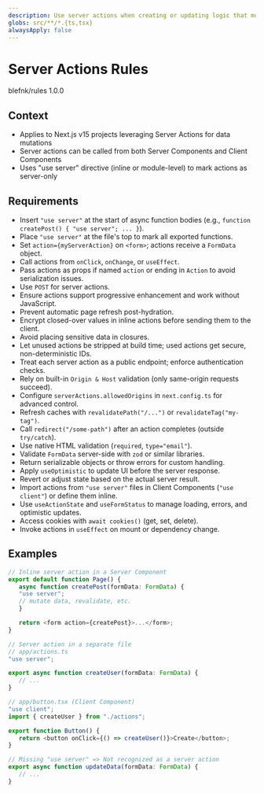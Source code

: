 ```yaml
---
description: Use server actions when creating or updating logic that mutates data in Next.js
globs: src/**/*.{ts,tsx}
alwaysApply: false
---
```


# Server Actions Rules

<author>blefnk/rules</author>
<version>1.0.0</version>

## Context

- Applies to Next.js v15 projects leveraging Server Actions for data mutations
- Server actions can be called from both Server Components and Client Components
- Uses "use server" directive (inline or module-level) to mark actions as server-only

## Requirements

- Insert `"use server"` at the start of async function bodies (e.g., `function createPost() { "use server"; ... }`).
- Place `"use server"` at the file's top to mark all exported functions.
- Set `action={myServerAction}` on `<form>`; actions receive a `FormData` object.
- Call actions from `onClick`, `onChange`, or `useEffect`.
- Pass actions as props if named `action` or ending in `Action` to avoid serialization issues.
- Use `POST` for server actions.
- Ensure actions support progressive enhancement and work without JavaScript.
- Prevent automatic page refresh post-hydration.
- Encrypt closed-over values in inline actions before sending them to the client.
- Avoid placing sensitive data in closures.
- Let unused actions be stripped at build time; used actions get secure, non-deterministic IDs.
- Treat each server action as a public endpoint; enforce authentication checks.
- Rely on built-in `Origin & Host` validation (only same-origin requests succeed).
- Configure `serverActions.allowedOrigins` in `next.config.ts` for advanced control.
- Refresh caches with `revalidatePath("/...")` or `revalidateTag("my-tag")`.
- Call `redirect("/some-path")` after an action completes (outside `try/catch`).
- Use native HTML validation (`required`, `type="email"`).
- Validate `FormData` server-side with `zod` or similar libraries.
- Return serializable objects or throw errors for custom handling.
- Apply `useOptimistic` to update UI before the server response.
- Revert or adjust state based on the actual server result.
- Import actions from `"use server"` files in Client Components (`"use client"`) or define them inline.
- Use `useActionState` and `useFormStatus` to manage loading, errors, and optimistic updates.
- Access cookies with `await cookies()` (get, set, delete).
- Invoke actions in `useEffect` on mount or dependency change.

## Examples

<example>

   ```ts
   // Inline server action in a Server Component
   export default function Page() {
      async function createPost(formData: FormData) {
      "use server";
      // mutate data, revalidate, etc.
      }

      return <form action={createPost}>...</form>;
   }
   ```

</example>

<example>

   ```ts
   // Server action in a separate file
   // app/actions.ts
   "use server";

   export async function createUser(formData: FormData) {
      // ...
   }

   // app/button.tsx (Client Component)
   "use client";
   import { createUser } from "./actions";

   export function Button() {
      return <button onClick={() => createUser()}>Create</button>;
   }
   ```

</example>

<example type="invalid">

   ```ts
   // Missing "use server" => Not recognized as a server action
   export async function updateData(formData: FormData) {
      // ...
   }
   ```

</example>
